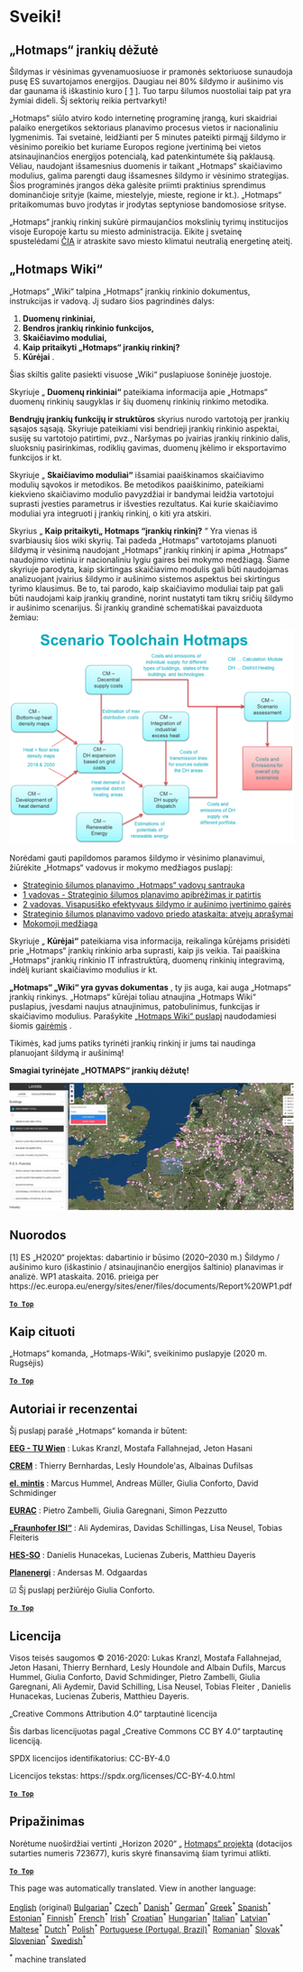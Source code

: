 <h1><a class="anchor" id="welcome!" href="#welcome!"><i class="fa fa-link"></i></a>Sveiki!</h1><h2><a class="anchor" id="hotmaps-toolbox" href="#hotmaps-toolbox"><i class="fa fa-link"></i></a> „Hotmaps“ įrankių dėžutė</h2><p> Šildymas ir vėsinimas gyvenamuosiuose ir pramonės sektoriuose sunaudoja pusę ES suvartojamos energijos. Daugiau nei 80% šildymo ir aušinimo vis dar gaunama iš iškastinio kuro [ <a href="#references">1</a> ]. Tuo tarpu šilumos nuostoliai taip pat yra žymiai dideli. Šį sektorių reikia pertvarkyti!</p><p> „Hotmaps“ siūlo atviro kodo internetinę programinę įrangą, kuri skaidriai palaiko energetikos sektoriaus planavimo procesus vietos ir nacionaliniu lygmenimis. Tai svetainė, leidžianti per 5 minutes pateikti pirmąjį šildymo ir vėsinimo poreikio bet kuriame Europos regione įvertinimą bei vietos atsinaujinančios energijos potencialą, kad patenkintumėte šią paklausą. Vėliau, naudojant išsamesnius duomenis ir taikant „Hotmaps“ skaičiavimo modulius, galima parengti daug išsamesnes šildymo ir vėsinimo strategijas. Šios programinės įrangos dėka galėsite priimti praktinius sprendimus dominančioje srityje (kaime, miestelyje, mieste, regione ir kt.). „Hotmaps“ pritaikomumas buvo įrodytas ir įrodytas septyniose bandomosiose srityse.</p><p> „Hotmaps“ įrankių rinkinį sukūrė pirmaujančios mokslinių tyrimų institucijos visoje Europoje kartu su miesto administracija. Eikite į svetainę spustelėdami <a href="https://www.hotmaps.eu/map">ČIA</a> ir atraskite savo miesto klimatui neutralią energetinę ateitį.</p><h2><a class="anchor" id="hotmaps-wiki" href="#hotmaps-wiki"><i class="fa fa-link"></i></a> „Hotmaps Wiki“</h2><p> „Hotmaps“ „Wiki“ talpina „Hotmaps“ įrankių rinkinio dokumentus, instrukcijas ir vadovą. Jį sudaro šios pagrindinės dalys:</p><ol><li> <strong>Duomenų rinkiniai,</strong></li><li> <strong>Bendros įrankių rinkinio funkcijos,</strong></li><li> <strong>Skaičiavimo moduliai,</strong></li><li> <strong>Kaip pritaikyti „Hotmaps“ įrankių rinkinį?</strong></li><li> <strong>Kūrėjai</strong> .</li></ol><p> Šias skiltis galite pasiekti visuose „Wiki“ puslapiuose šoninėje juostoje.</p><p> Skyriuje „ <strong>Duomenų rinkiniai“</strong> pateikiama informacija apie „Hotmaps“ duomenų rinkinių saugyklas ir šių duomenų rinkinių rinkimo metodika.</p><p> <strong>Bendrųjų įrankių funkcijų ir struktūros</strong> skyrius nurodo vartotoją per įrankių sąsajos sąsają. Skyriuje pateikiami visi bendrieji įrankių rinkinio aspektai, susiję su vartotojo patirtimi, pvz., Naršymas po įvairias įrankių rinkinio dalis, sluoksnių pasirinkimas, rodiklių gavimas, duomenų įkėlimo ir eksportavimo funkcijos ir kt.</p><p> Skyriuje „ <strong>Skaičiavimo moduliai“</strong> išsamiai paaiškinamos skaičiavimo modulių sąvokos ir metodikos. Be metodikos paaiškinimo, pateikiami kiekvieno skaičiavimo modulio pavyzdžiai ir bandymai leidžia vartotojui suprasti įvesties parametrus ir išvesties rezultatus. Kai kurie skaičiavimo moduliai yra integruoti į įrankių rinkinį, o kiti yra atskiri.</p><p> Skyrius „ <strong>Kaip pritaikyti„ Hotmaps “įrankių rinkinį?</strong> “ Yra vienas iš svarbiausių šios wiki skyrių. Tai padeda „Hotmaps“ vartotojams planuoti šildymą ir vėsinimą naudojant „Hotmaps“ įrankių rinkinį ir apima „Hotmaps“ naudojimo vietiniu ir nacionaliniu lygiu gaires bei mokymo medžiagą. Šiame skyriuje parodyta, kaip skirtingas skaičiavimo modulis gali būti naudojamas analizuojant įvairius šildymo ir aušinimo sistemos aspektus bei skirtingus tyrimo klausimus. Be to, tai parodo, kaip skaičiavimo moduliai taip pat gali būti naudojami kaip įrankių grandinė, norint nustatyti tam tikrų sričių šildymo ir aušinimo scenarijus. Ši įrankių grandinė schematiškai pavaizduota žemiau:</p><p align="center"><img alt="piešimas" src="../images/Hotmaps_toolchain_2019-05-09.png" width="550"/></p><p> Norėdami gauti papildomos paramos šildymo ir vėsinimo planavimui, žiūrėkite „Hotmaps“ vadovus ir mokymo medžiagos puslapį:</p><ul><li> <a href="https://www.hotmaps-project.eu/wp-content/uploads/2019/04/Summary-Hotmaps-Handbook.pdf">Strateginio šilumos planavimo „Hotmaps“ vadovų santrauka</a></li><li> <a href="https://vbn.aau.dk/da/publications/definition-amp-experiences-of-strategic-heat-planning">1 vadovas - Strateginio šilumos planavimo apibrėžimas ir patirtis</a></li><li> <a href="https://vbn.aau.dk/da/publications/guidance-for-the-comprehensive-assessment-of-efficient-heating-an">2 vadovas. Visapusiško efektyvaus šildymo ir aušinimo įvertinimo gairės</a></li><li> <a href="https://vbn.aau.dk/da/publications/appendix-report-to-the-hotmaps-handbook-for-strategic-heat-planni">Strateginio šilumos planavimo vadovo priedo ataskaita: atvejų aprašymai</a></li><li> <a href="https://wiki.hotmaps.hevs.ch/Training-Material">Mokomoji medžiaga</a></li></ul><p> Skyriuje „ <strong>Kūrėjai“</strong> pateikiama visa informacija, reikalinga kūrėjams prisidėti prie „Hotmaps“ įrankių rinkinio arba suprasti, kaip jis veikia. Tai paaiškina „Hotmaps“ įrankių rinkinio IT infrastruktūrą, duomenų rinkinių integravimą, indėlį kuriant skaičiavimo modulius ir kt.</p><p> <strong>„Hotmaps“ „Wiki“ yra gyvas dokumentas</strong> , ty jis auga, kai auga „Hotmaps“ įrankių rinkinys. „Hotmaps“ kūrėjai toliau atnaujina „Hotmaps Wiki“ puslapius, įvesdami naujus atnaujinimus, patobulinimus, funkcijas ir skaičiavimo modulius. Parašykite <a href="Guidelines-for-writing-a-Hotmaps-Wiki-page">„Hotmaps Wiki“ puslapį</a> naudodamiesi šiomis <a href="Guidelines-for-writing-a-Hotmaps-Wiki-page">gairėmis</a> .</p><p> Tikimės, kad jums patiks tyrinėti įrankių rinkinį ir jums tai naudinga planuojant šildymą ir aušinimą!</p><p> <strong>Smagiai tyrinėjate „HOTMAPS“ įrankių dėžutę!</strong></p><img alt="" src="../images/Hotmaps_test.JPG"/><h2><a class="anchor" id="references" href="#references"><i class="fa fa-link"></i></a> Nuorodos</h2><p> [1] ES „H2020“ projektas: dabartinio ir būsimo (2020–2030 m.) Šildymo / aušinimo kuro (iškastinio / atsinaujinančio energijos šaltinio) planavimas ir analizė. WP1 ataskaita. 2016. prieiga per https://ec.europa.eu/energy/sites/ener/files/documents/Report%20WP1.pdf</p><p><ins> <code><strong><a href="#hotmaps-toolbox">To Top</a></strong></code></ins></p><h2><a class="anchor" id="how-to-cite" href="#how-to-cite"><i class="fa fa-link"></i></a> Kaip cituoti</h2><p> „Hotmaps“ komanda, „Hotmaps-Wiki“, sveikinimo puslapyje (2020 m. Rugsėjis)</p><p><ins> <code><strong><a href="#hotmaps-toolbox">To Top</a></strong></code></ins></p><h2><a class="anchor" id="authors-and-reviewers" href="#authors-and-reviewers"><i class="fa fa-link"></i></a> Autoriai ir recenzentai</h2><p> Šį puslapį parašė „Hotmaps“ komanda ir būtent:</p><p> <strong><a href="https://eeg.tuwien.ac.at/">EEG - TU Wien</a></strong> : Lukas Kranzl, Mostafa Fallahnejad, Jeton Hasani</p><p> <strong><a href="https://www.crem.ch/">CREM</a></strong> : Thierry Bernhardas, Lesly Houndole&#39;as, Albainas Dufilsas</p><p> <strong><a href="https://e-think.ac.at">el. mintis</a></strong> : Marcus Hummel, Andreas Müller, Giulia Conforto, David Schmidinger</p><p> <strong><a href="http://www.eurac.edu">EURAC</a></strong> : Pietro Zambelli, Giulia Garegnani, Simon Pezzutto</p><p> <strong><a href="https://isi.fraunhofer.de/">„Fraunhofer ISI“</a></strong> : Ali Aydemiras, Davidas Schillingas, Lisa Neusel, Tobias Fleiteris</p><p> <strong><a href="https://www.hevs.ch">HES-SO</a></strong> : Danielis Hunacekas, Lucienas Zuberis, Matthieu Dayeris</p><p> <strong><a href="https://planenergi.dk/">Planenergi</a></strong> : Andersas M. Odgaardas</p><p> ☑ Šį puslapį peržiūrėjo Giulia Conforto.</p><p> <a href="#table-of-contents"><strong><code>To Top</code></strong></a></p><h2><a class="anchor" id="license" href="#license"><i class="fa fa-link"></i></a> Licencija</h2><p> Visos teisės saugomos © 2016-2020: Lukas Kranzl, Mostafa Fallahnejad, Jeton Hasani, Thierry Bernhard, Lesly Houndole and Albain Dufils, Marcus Hummel, Giulia Conforto, David Schmidinger, Pietro Zambelli, Giulia Garegnani, Ali Aydemir, David Schilling, Lisa Neusel, Tobias Fleiter , Danielis Hunacekas, Lucienas Zuberis, Matthieu Dayeris.</p><p> „Creative Commons Attribution 4.0“ tarptautinė licencija</p><p> Šis darbas licencijuotas pagal „Creative Commons CC BY 4.0“ tarptautinę licenciją.</p><p> SPDX licencijos identifikatorius: CC-BY-4.0</p><p> Licencijos tekstas: https://spdx.org/licenses/CC-BY-4.0.html</p><p><ins> <code><strong><a href="#hotmaps-toolbox">To Top</a></strong></code></ins></p><h2><a class="anchor" id="acknowledgement" href="#acknowledgement"><i class="fa fa-link"></i></a> Pripažinimas</h2><p> Norėtume nuoširdžiai vertinti „Horizon 2020“ „ <a href="https://www.hotmaps-project.eu">Hotmaps“ projektą</a> (dotacijos sutarties numeris 723677), kuris skyrė finansavimą šiam tyrimui atlikti.</p><p><ins> <code><strong><a href="#hotmaps-toolbox">To Top</a></strong></code></ins></p>
<!--- THIS IS A SUPER UNIQUE IDENTIFIER -->

This page was automatically translated. View in another language:

[English](../en/Home) (original) [Bulgarian](../bg/Home)<sup>\*</sup> [Czech](../cs/Home)<sup>\*</sup> [Danish](../da/Home)<sup>\*</sup> [German](../de/Home)<sup>\*</sup> [Greek](../el/Home)<sup>\*</sup> [Spanish](../es/Home)<sup>\*</sup> [Estonian](../et/Home)<sup>\*</sup> [Finnish](../fi/Home)<sup>\*</sup> [French](../fr/Home)<sup>\*</sup> [Irish](../ga/Home)<sup>\*</sup> [Croatian](../hr/Home)<sup>\*</sup> [Hungarian](../hu/Home)<sup>\*</sup> [Italian](../it/Home)<sup>\*</sup>  [Latvian](../lv/Home)<sup>\*</sup> [Maltese](../mt/Home)<sup>\*</sup> [Dutch](../nl/Home)<sup>\*</sup> [Polish](../pl/Home)<sup>\*</sup> [Portuguese (Portugal, Brazil)](../pt/Home)<sup>\*</sup> [Romanian](../ro/Home)<sup>\*</sup> [Slovak](../sk/Home)<sup>\*</sup> [Slovenian](../sl/Home)<sup>\*</sup> [Swedish](../sv/Home)<sup>\*</sup> 

<sup>\*</sup> machine translated
